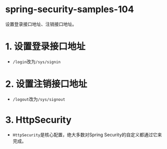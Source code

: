 # spring-security-samples-104
设置登录接口地址、注销接口地址。

# 1. 设置登录接口地址
  - `/login`改为`/sys/signin`

# 2. 设置注销接口地址
  - `/logout`改为`/sys/signout`

# 3. HttpSecurity
  - `HttpSecurity`是核心配置，绝大多数对Spring Security的自定义都通过它来完成。
